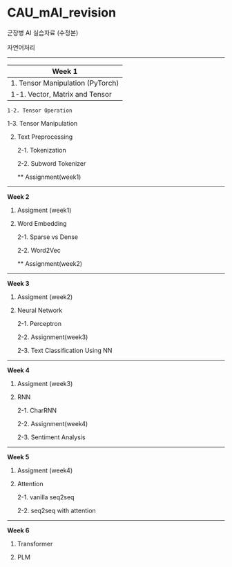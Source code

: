 # CAU_mAI_revision

군장병 AI 실습자료 (수정본)

자연어처리


-----------------------------------------------------
| **Week 1**                       |
|----------------------------------|
| 1. Tensor Manipulation (PyTorch) |
| 1-1. Vector, Matrix and Tensor   |
  
    1-2. Tensor Operation
  
   1-3. Tensor Manipulation
  
2. Text Preprocessing

   2-1. Tokenization
  
   2-2. Subword Tokenizer
  
   ** Assignment(week1)
-----------------------------------------------------
**Week 2**
1. Assigment (week1)
  
2. Word Embedding

   2-1. Sparse vs Dense
  
   2-2. Word2Vec
  
   ** Assignment(week2)
-----------------------------------------------------
**Week 3**
1. Assigment (week2)
  
2. Neural Network

   2-1. Perceptron
  
   2-2. Assignment(week3)
  
   2-3. Text Classification Using NN
-----------------------------------------------------
**Week 4**
1. Assigment (week3)
  
2. RNN

   2-1. CharRNN
  
   2-2. Assignment(week4)
  
   2-3. Sentiment Analysis
-----------------------------------------------------
**Week 5**
1. Assigment (week4)
  
2. Attention

   2-1. vanilla seq2seq
  
   2-2. seq2seq with attention
-----------------------------------------------------
**Week 6**
1. Transformer
  
2. PLM
